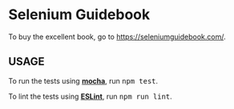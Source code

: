 # Selenium Guidebook

To buy the excellent book, go to <https://seleniumguidebook.com/>.

## USAGE

To run the tests using [**mocha**](http://npm.im/mocha), run <kbd>npm test</kbd>.

To lint the tests using [**ESLint**](http://npm.im/eslint), run <kbd>npm run lint</kbd>.
